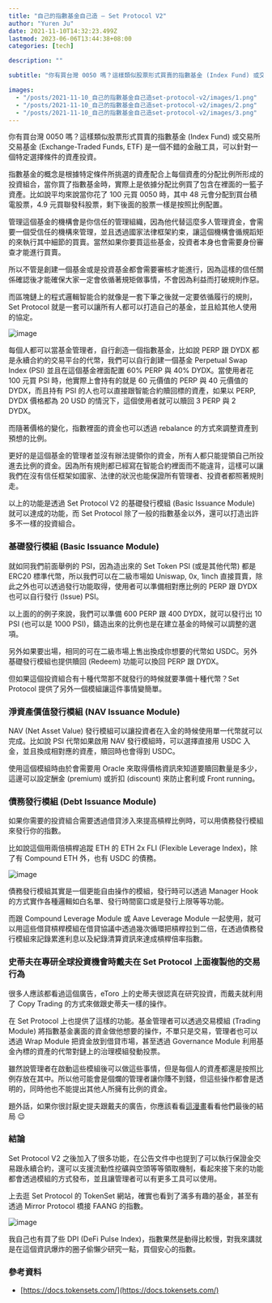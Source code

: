 ```yaml
---
title: "自己的指數基金自己造 — Set Protocol V2"
author: "Yuren Ju"
date: 2021-11-10T14:32:23.499Z
lastmod: 2023-06-06T13:44:38+08:00
categories: [tech]

description: ""

subtitle: "你有買台灣 0050 嗎？這樣類似股票形式買賣的指數基金 (Index Fund) 或交易所交易基金 (Exchange-Traded Funds, ETF) 是一個不錯的金融工具，可以針對一個特定選擇條件的資產投資。"

images:
  - "/posts/2021-11-10_自己的指數基金自己造set-protocol-v2/images/1.png"
  - "/posts/2021-11-10_自己的指數基金自己造set-protocol-v2/images/2.png"
  - "/posts/2021-11-10_自己的指數基金自己造set-protocol-v2/images/3.png"
---
```


你有買台灣 0050 嗎？這樣類似股票形式買賣的指數基金 (Index Fund) 或交易所交易基金 (Exchange-Traded Funds, ETF) 是一個不錯的金融工具，可以針對一個特定選擇條件的資產投資。

指數基金的概念是根據特定條件所挑選的資產配合上每個資產的分配比例所形成的投資組合，當你買了指數基金時，實際上是依據分配比例買了包含在裡面的一籃子資產。比如說平均來說當你花了 100 元買 0050 時，其中 48 元會分配到買台積電股票，4.9 元買聯發科股票，剩下後面的股票一樣是按照比例配置。

管理這個基金的機構會是你信任的管理組織，因為他代替這麼多人管理資金，會需要一個受信任的機構來管理，並且透過國家法律框架約束，讓這個機構會循規蹈矩的來執行其中細節的買賣。當然如果你要買這些基金，投資者本身也會需要身份審查才能進行買賣。

所以不管是創建一個基金或是投資基金都會需要審核才能進行，因為這樣的信任關係確認後才能確保大家一定會依循著規矩做事情，不會因為利益而打破規則作惡。

而區塊鏈上的程式邏輯智能合約就像是一套下筆之後就一定要依循履行的規則，Set Protocol 就是一套可以讓所有人都可以打造自己的基金，並且給其他人使用的協定。

![image](/posts/2021-11-10_自己的指數基金自己造set-protocol-v2/images/1.png#layoutTextWidth)

每個人都可以當基金管理者，自行創造一個指數基金，比如說 PERP 跟 DYDX 都是永續合約的交易平台的代幣，我們可以自行創建一個基金 Perpetual Swap Index (PSI) 並且在這個基金裡面配置 60% PERP 與 40% DYDX。當使用者花 100 元買 PSI 時，他實際上會持有的就是 60 元價值的 PERP 與 40 元價值的 DYDX，而且持有 PSI 的人也可以直接跟智能合約贖回標的資產，如果以 PERP, DYDX 價格都為 20 USD 的情況下，這個使用者就可以贖回 3 PERP 與 2 DYDX。

而隨著價格的變化，指數裡面的資金也可以透過 rebalance 的方式來調整資產到預想的比例。

更好的是這個基金的管理者並沒有辦法提領你的資金，所有人都只能提領自己所投進去比例的資金。因為所有規則都已經寫在智能合約裡面而不能違背，這樣可以讓我們在沒有信任框架如國家、法律的狀況也能保證所有管理者、投資者都照著規則走。

以上的功能是透過 Set Protocol V2 的基礎發行模組 (Basic Issuance Module) 就可以達成的功能，而 Set Protocol 除了一般的指數基金以外，還可以打造出許多不一樣的投資組合。

### 基礎發行模組 (Basic Issuance Module)

就如同我們前面舉例的 PSI，因為造出來的 Set Token PSI (或是其他代幣) 都是 ERC20 標準代幣，所以我們可以在二級市場如 Uniswap, 0x, 1inch 直接買賣，除此之外也可以透過發行功能取得，使用者可以準備相對應比例的 PERP 跟 DYDX 也可以自行發行 (Issue) PSI。

以上面的的例子來說，我們可以準備 600 PERP 跟 400 DYDX，就可以發行出 10 PSI (也可以是 1000 PSI)，鑄造出來的比例也是在建立基金的時候可以調整的選項。

另外如果要出場，相同的可在二級市場上售出換成你想要的代幣如 USDC。另外基礎發行模組也提供贖回 (Redeem) 功能可以換回 PERP 跟 DYDX。

但如果這個投資組合有十種代幣那不就發行的時候就要準備十種代幣？Set Protocol 提供了另外一個模組讓這件事情變簡單。

### 淨資產價值發行模組 (NAV Issuance Module)

NAV (Net Asset Value) 發行模組可以讓投資者在入金的時候使用單一代幣就可以完成。比如說 PSI 代幣如果啟用 NAV 發行模組時，可以選擇直接用 USDC 入金，並且換成相對應的資產，贖回時也會得到 USDC。

使用這個模組時由於會需要用 Oracle 來取得價格資訊來知道要贖回數量是多少，這邊可以設定酬金 (premium) 或折扣 (discount) 來防止套利或 Front running。

### 債務發行模組 (Debt Issuance Module)

如果你需要的投資組合需要透過借貸涉入來提高槓桿比例時，可以用債務發行模組來發行你的指數。

比如說這個用兩倍槓桿追蹤 ETH 的 ETH 2x FLI (Flexible Leverage Index)，除了有 Compound ETH 外，也有 USDC 的債務。

![image](/posts/2021-11-10_自己的指數基金自己造set-protocol-v2/images/2.png#layoutTextWidth)

債務發行模組其實是一個更能自由操作的模組，發行時可以透過 Manager Hook 的方式實作各種邏輯如白名單、發行時間窗口或是發行上限等等功能。

而跟 Compound Leverage Module 或 Aave Leverage Module 一起使用，就可以用這些借貸槓桿模組在借貸協議中透過幾次循環把槓桿拉到二倍，在透過債務發行模組來記錄累進利息以及紀錄清算資訊來達成槓桿倍率指數。

### 史蒂夫在專研全球投資機會時戴夫在 Set Protocol 上面複製他的交易行為

很多人應該都看過這個廣告，eToro 上的史蒂夫很認真在研究投資，而戴夫就利用了 Copy Trading 的方式來做跟史蒂夫一樣的操作。

在 Set Protocol 上也提供了這樣的功能。基金管理者可以透過交易模組 (Trading Module) 將指數基金裏面的資金做他想要的操作，不單只是交易，管理者也可以透過 Wrap Module 把資金放到借貸市場，甚至透過 Governance Module 利用基金內標的資產的代幣對鏈上的治理模組發動投票。

雖然說管理者在啟動這些模組後可以做這些事情，但是每個人的資產都還是按照比例存放在其中。所以他可能會是個爛的管理者讓你賺不到錢，但這些操作都會是透明的，同時他也不能提出其他人所擁有比例的資金。

題外話，如果你很討厭史提夫跟戴夫的廣告，你應該看看[這漫畫](https://www.facebook.com/media/set/?vanity=toodle.onlifegame&set=a.2598774790401665)看看他們最後的結局 😌

### 結論

Set Protocol V2 之後加入了很多功能，在公告文件中也提到了可以執行保證金交易跟永續合約，還可以支援流動性挖礦與空頭等等領取機制，看起來接下來的功能都會透過模組的方式發布，並且讓管理者可以有更多工具可以使用。

上去逛 Set Protocol 的 TokenSet 網站，確實也看到了滿多有趣的基金，甚至有透過 Mirror Protocol 橋接 FAANG 的指數。

![image](/posts/2021-11-10_自己的指數基金自己造set-protocol-v2/images/3.png#layoutTextWidth)

我自己也有買了些 DPI (DeFi Pulse Index)，指數果然是動得比較慢，對我來講就是在這個資訊爆炸的圈子偷懶少研究一點，買個安心的指數。

### 參考資料

- [https://docs.tokensets.com/](https://docs.tokensets.com/)
